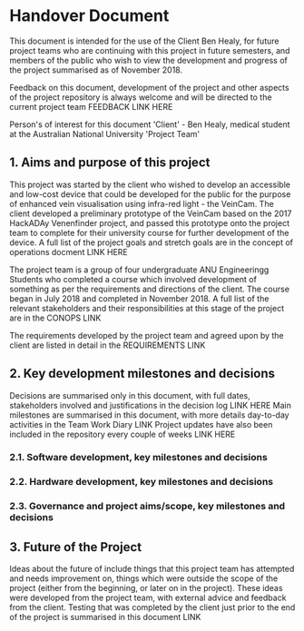 # Handover Document

This document is intended for the use of the Client Ben Healy, for future project teams who are continuing with this project
in future semesters, and members of the public who wish to view the development and progress of the project summarised as of
November 2018. 

Feedback on this document, development of the project and other aspects of the project repository
is always welcome and will be directed to the current project team FEEDBACK LINK HERE


Person's of interest for this document
'Client' - Ben Healy, medical student at the Australian National University
'Project Team'

## 1. Aims and purpose of this project
This project was started by the client who wished to develop an accessible and low-cost device that could be developed 
for the public for the purpose of enhanced vein visualisation using infra-red light - the VeinCam. 
The client developed a preliminary prototype of the VeinCam based on the 2017 HackADAy Venenfinder project, and passed this prototype onto the project team to complete for
their university course for further development of the device. 
A full list of the project goals and stretch goals are in the concept of operations docment LINK HERE

The project team is a group of four undergraduate ANU Engineeringg Students who completed a course which involved development 
of something as per the requirements and directions of the client. The course began in July 2018 and completed in November 2018.
A full list of the relevant stakeholders and their responsibilities at this stage of the project are 
in the CONOPS LINK

The requirements developed by the project team and agreed upon by the client are listed in detail in the REQUIREMENTS LINK



## 2. Key development milestones and decisions
Decisions are summarised only in this document, with full dates, stakeholders involved and justifications in the decision log LINK HERE
Main milestones are summarised in this document, with more details day-to-day activities in the Team Work Diary LINK
Project updates have also been included in the repository every couple of weeks LINK HERE


### 2.1. Software development, key milestones and decisions



### 2.2. Hardware development, key milestones and decisions



### 2.3. Governance and project aims/scope, key milestones and decisions


## 3. Future of the Project
Ideas about the future of include things that this project team has attempted and needs improvement on, things which were 
outside the scope of the project (either from the beginning, or later on in the project). 
These ideas were developed from the project team, with external advice and feedback from the client.
Testing that was completed by the client just prior to the end of the project is summarised in this document LINK 


